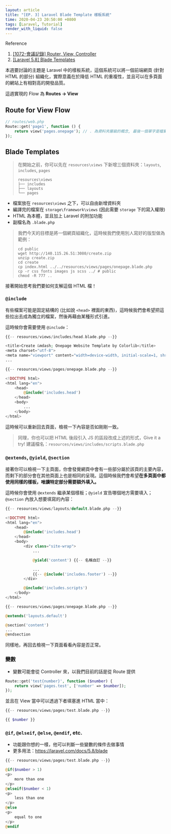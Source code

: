 ```yaml
---
layout: article
title: "[EP. 3] Laravel Blade Template 樣板系統"
time: 2020-04-23 20:50:00 +0800
tags: [Laravel, Tutorial]
render_with_liquid: false
---
```


Reference

1. [[1072-會議記錄] Router, View, Controller](https://docs.mcl.math.ncu.edu.tw/books/weekly-meeting/page/week-6-laravel)
2. [[Laravel 5.8] Blade Templates](https://laravel.com/docs/5.8/blade)

本週要討論的主題是 Laravel 中的樣板系統，這個系統可以將一個前端網頁 (針對 HTML 的部分) 組織化，實際意義在於降低 HTML 的重複性，並且可以在多頁面的網站上有相對高的開發品質。

這週實現的 Flow 為 **Routes &#8594; View**

## Route for View Flow

```php
// routes/web.php
Route::get('page1', function () {
    return view('pages.onepage'); // . 為資料夾層級的概念, 最後一個單字是檔案
});
```

## Blade Templates

> 在開始之前，你可以先在 `resources\views` 下新增三個資料夾：`layouts`, `includes`, `pages`
>
> ```
> resources\views
> ├── includes
> ├── layouts
> └── pages
> ```

- 檔案放在 `resources\views` 之下，可以自由新增資料夾
- 編譯完的檔案在 `storage\framework\views` (因此需要 `storage` 下的寫入權限)
- HTML 為本體，並且加上 Laravel 的附加功能
- 副檔名為 `.blade.php`

> 我們今天的目標是將一個網頁組織化，這時候我們使用別人寫好的版型做為範例：
>
> ```
> cd public
> wget http://140.115.26.51:3080/create.zip
> unzip create.zip
> cd create
> cp index.html ../../resources/views/pages/onepage.blade.php
> cp -r css fonts images js scss ../ # public
> chmod -R 777 ..
> ```

接著開始思考我們要如何支解這個 HTML 檔！

### `@include`

有些檔案可能是固定結構的 (比如說 `<head>` 裡面的東西)，這時候我們會希望把這些拉出去成為獨立的檔案，然後再藉由某種形式引進。

這時候你會需要使用 `@include`：

```php
{{-- resources/views/includes/head.blade.php --}}

<title>Create &mdash; Onepage Website Template by Colorlib</title>
<meta charset="utf-8">
<meta name="viewport" content="width=device-width, initial-scale=1, shrink-to-fit=no">
...
```

```php
{{-- resources/views/pages/onepage.blade.php --}}

<!DOCTYPE html>
<html lang="en">
    <head>
        @include('includes.head')
    </head>
    <body>
        ...
    </body>
</html>
```

這時候可以重新回去頁面，檢視一下內容是否如剛剛一致。

> 同理，你也可以把 HTML 後段引入 JS 的區段改成上述的形式，Give it a try!
> 建議檔名：`resources/views/includes/scripts.blade.php`

### `@extends`, `@yield`, `@section`

接著你可以檢視一下主頁面，你會發覺網頁中會有一些部分屬於該頁的主要內容，而剩下的部分會在其他頁面上也是相同的呈現。這個時候我們會希望**在多頁面中都使用同樣的樣板，唯讀特定部分需要額外填入。**

這時候你會使用 `@extends` 繼承某個樣板；`@yield` 宣告哪個地方需要填入；`@section` 內放入想要填寫的內容：

```php
{{-- resources/views/layouts/default.blade.php --}}

<!DOCTYPE html>
<html lang="en">
    <head>
        @include('includes.head')
    </head>
    <body>
        <div class="site-wrap">
            ...

            @yield('content') {{-- 名稱自訂 --}}

            ...
            {{-- @include('includes.footer') --}}
        </div>

        @include('includes.scripts')
    </body>
</html>
```

```php
{{-- resources/views/pages/onepage.blade.php --}}

@extends('layouts.default')

@section('content')
...
@endsection
```

同樣地，再回去檢視一下頁面看看內容是否正常。

### 變數

- 變數可能會從 Controller 來，以我們目前的話是從 Route 提供

```php
Route::get('test{number}', function ($number) {
    return view('pages.test', ['number' => $number]);
});
```

並且在 View 當中可以透過下者填塞進 HTML 當中：

```php
{{-- resources/views/pages/test.blade.php --}}

{{ $number }}
```

### `@if`, `@elseif`, `@else`, `@endif`, etc.

- 功能跟你想的一樣，他可以判斷一些變數的條件去做事情
- 更多用法：https://laravel.com/docs/5.8/blade

```php
{{-- resources/views/pages/test.blade.php --}}

@if($number > 1)
<p>
    more than one
</p>
@elseif($number < 1)
<p>
    less than one
</p>
@else
<p>
    equal to one
</p>
@endif
```
